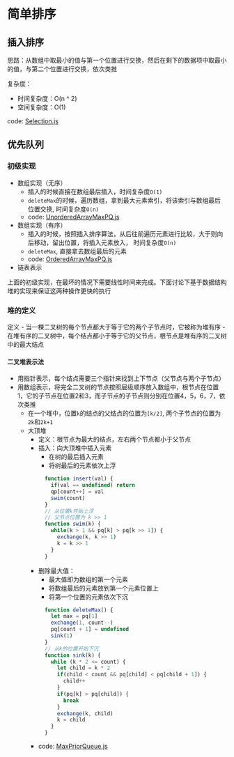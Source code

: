 # 简单排序

## 插入排序
思路：从数组中取最小的值与第一个位置进行交换，然后在剩下的数据项中取最小的值，与第二个位置进行交换，依次类推

复杂度：
   - 时间复杂度：O(n ^ 2)
   - 空间复杂度：O(1)

code: [Selection.js](Selection.js)

## 优先队列

### 初级实现
- 数组实现（无序）
    - 插入的时候直接在数组最后插入，时间复杂度`O(1)`
    - `deleteMax`的时候，遍历数组，拿到最大元素索引，将该索引与数组最后位置交换, 时间复杂度`O(n)`
    - code: [UnorderedArrayMaxPQ.js](UnorderedArrayMaxPQ.js)
- 数组实现（有序）
    - 插入的时候，按照插入排序算法，从后往前遍历元素进行比较，大于则向后移动，留出位置，将插入元素放入， 时间复杂度`O(n)`
    - `deleteMax`, 直接拿去数组最后的元素
    - code: [OrderedArrayMaxPQ.js](OrderedArrayMaxPQ.js)
- 链表表示

上面的初级实现，在最坏的情况下需要线性时间来完成。下面讨论下基于数据结构堆的实现来保证这两种操作更快的执行

### 堆的定义
定义
    - 当一棵二叉树的每个节点都大于等于它的两个子节点时，它被称为堆有序
    - 在堆有序的二叉树中，每个结点都小于等于它的父节点，根节点是堆有序的二叉树中的最大结点
#### 二叉堆表示法
- 用指针表示，每个结点需要三个指针来找到上下节点（父节点与两个子节点）
- 用数组表示，将完全二叉树的节点按照层级顺序放入数组中，根节点在位置1，它的子节点在位置2和3，而子节点的子节点则分别在位置4，5，6，7，依次类推
    - 在一个堆中，位置`k`的结点的父结点的位置为`[k/2]`, 两个子节点的位置为`2k`和`2k+1`
    - 大顶堆
        - 定义：根节点为最大的结点，左右两个节点都小于父节点
        - 插入：向大顶堆中插入元素
            - 在树的最后插入元素
            - 将树最后的元素依次上浮
            ```js
              function insert(val) {
                if(val == undefined) return
                qp[count++] = val
                swim(count)
              }
              // 从位置k开始上浮
              // 父节点位置为 k >> 1
              function swim(k) {
                while(k > 1 && pq[k] > pq[k >> 1]) {
                  exchange(k, k >> 1)
                  k = k >> 1
                }   
              }
            ```
        - 删除最大值：
            - 最大值即为数组的第一个元素
            - 将数组最后的元素放到第一个元素位置上
            - 将第一个位置的元素依次下沉
            ```js
              function deleteMax() {
                let max = pq[1]
                exchange(1, count--)
                pq[count + 1] = undefined
                sink(1)
              }
              // 从k的位置开始下沉
              function sink(k) {
                while (k * 2 <= count) {
                  let child = k * 2
                  if(child < count && pq[child] < pq[child + 1]) {
                    child++
                  }
                  if(pq[k] > pq[child]) {
                    break
                  }
                  exchange(k, child)
                  k = child
                }
              }
            ```
         - code: [MaxPriorQueue.js](MaxPriorQueue.js)
